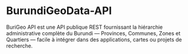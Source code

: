 # BurundiGeoData-API
BuriGeo API est une API publique REST fournissant la hiérarchie administrative complète du Burundi — Provinces, Communes, Zones et Quartiers — facile à intégrer dans des applications, cartes ou projets de recherche.
